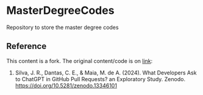 # MasterDegreeCodes
Repository to store the master degree codes

## Reference
This content is a fork. The original content/code is on [link](https://zenodo.org/records/13346101):
1. Silva, J. R., Dantas, C. E., & Maia, M. de A. (2024). What Developers Ask to ChatGPT in GitHub Pull Requests? an Exploratory Study. Zenodo. https://doi.org/10.5281/zenodo.13346101
